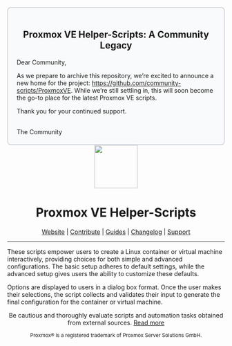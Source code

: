 <div style="border: 2px solid #d1d5db; padding: 20px; border-radius: 8px; background-color: #f9fafb;"> <h2 align="center">Proxmox VE Helper-Scripts: A Community Legacy</h2> <p>Dear Community,</p> <p>As we prepare to archive this repository, we’re excited to announce a new home for the project: <a href="https://github.com/community-scripts/ProxmoxVE">https://github.com/community-scripts/ProxmoxVE</a>. While we’re still settling in, this will soon become the go-to place for the latest Proxmox VE scripts.</p> <p>Thank you for your continued support.</p> <br>The Community </div>
<div align="center">
  <a href="#">
    <img src="https://raw.githubusercontent.com/gopher194/Proxmox/refs/heads/main/misc/images/logo.png" height="100px" />
 </a>
</div>
<h1 align="center">Proxmox VE Helper-Scripts</h1>

<p align="center">
  <a href="https://helper-scripts.com">Website</a> | 
  <a href="https://github.com/tteck/Proxmox/blob/main/.github/CONTRIBUTING.md">Contribute</a> |
  <a href="https://github.com/tteck/Proxmox/blob/main/USER_SUBMITTED_GUIDES.md">Guides</a> |
  <a href="https://github.com/tteck/Proxmox/blob/main/CHANGELOG.md">Changelog</a> |
  <a href="https://ko-fi.com/D1D7EP4GF">Support</a>
</p>

---

These scripts empower users to create a Linux container or virtual machine interactively, providing choices for both simple and advanced configurations. The basic setup adheres to default settings, while the advanced setup gives users the ability to customize these defaults. 

Options are displayed to users in a dialog box format. Once the user makes their selections, the script collects and validates their input to generate the final configuration for the container or virtual machine.
<p align="center">
Be cautious and thoroughly evaluate scripts and automation tasks obtained from external sources. <a href="https://github.com/tteck/Proxmox/blob/main/CODE-AUDIT.md">Read more</a>
</p>
<sub><div align="center"> Proxmox® is a registered trademark of Proxmox Server Solutions GmbH. </div></sub>
